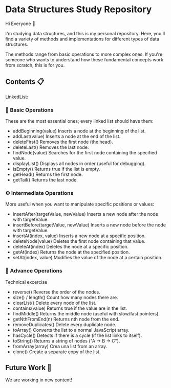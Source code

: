 # Data Structures Study Repository

Hi Everyone 👋

I'm studying data structures, and this is my personal repository. Here, you'll find a variety of methods and implementations for different types of data structures.

The methods range from basic operations to more complex ones. If you're someone who wants to understand how these fundamental concepts work from scratch, this is for you.

## Contents 📋

LinkedList:

### 🧩 Basic Operations

These are the most essential ones; every linked list should have them:

- addBeginning(value) Inserts a node at the beginning of the list.
- addLast(value) Inserts a node at the end of the list.
- deleteFirst() Removes the first node (the head).
- deleteLast() Removes the last node.
- findNode(value) Searches for the first node containing the specified value.
- displayList() Displays all nodes in order (useful for debugging).
- isEmpty() Returns true if the list is empty.
- getHead() Returns the first node.
- getTail() Returns the last node.

### ⚙️ Intermediate Operations

More useful when you want to manipulate specific positions or values:

- insertAfter(targetValue, newValue) Inserts a new node after the node with targetValue.
- insertBefore(targetValue, newValue) Inserts a new node before the node with targetValue.
- insertAt(index, value) Inserts a new node at a specific position.
- deleteNode(value) Deletes the first node containing that value.
- deleteAt(index) Deletes the node at a specific position.
- getAt(index) Returns the node at the specified position.
- setAt(index, value) Modifies the value of the node at a certain position.

### 🧠 Advance Operations

Technical excercise

- reverse() Reverse the order of the nodes.
- size() / length() Count how many nodes there are.
- clearList() Delete every node of the list.
- contains(value) Returns true if the value are in the list.
- findMiddle() Returns the middle node (useful with slow/fast pointers).
- getNthFromEnd(n) Returns nth node from the end.
- removeDuplicates() Delete every duplicate node.
- toArray() Converts the list to a normal JavaScript array.
- hasCycle() Detects if there is a cycle (if the list links to itself).
- toString() Returns a string of nodes ("A -> B -> C").
- fromArray(array) Crea una list from an array.
- clone() Create a separate copy of the list.

## Future Work 🚀

We are working in new content!
